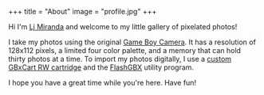 +++
title = "About"
image = "profile.jpg"
+++

Hi I'm [Lj Miranda](https://ljvmiranda921.github.io) and welcome to my little
gallery of pixelated photos! 

I take my photos using the original [Game Boy
Camera](https://en.wikipedia.org/wiki/Game_Boy_Camera). It has a resolution of
128x112 pixels, a limited four color palette, and a memory that can hold thirty
photos at a time.  To import my photos digitally, I use a [custom GBxCart RW
cartridge](https://www.gbxcart.com/) and the
[FlashGBX](https://github.com/lesserkuma/FlashGBX) utility program.

I hope you have a great time while you're here. Have fun!

